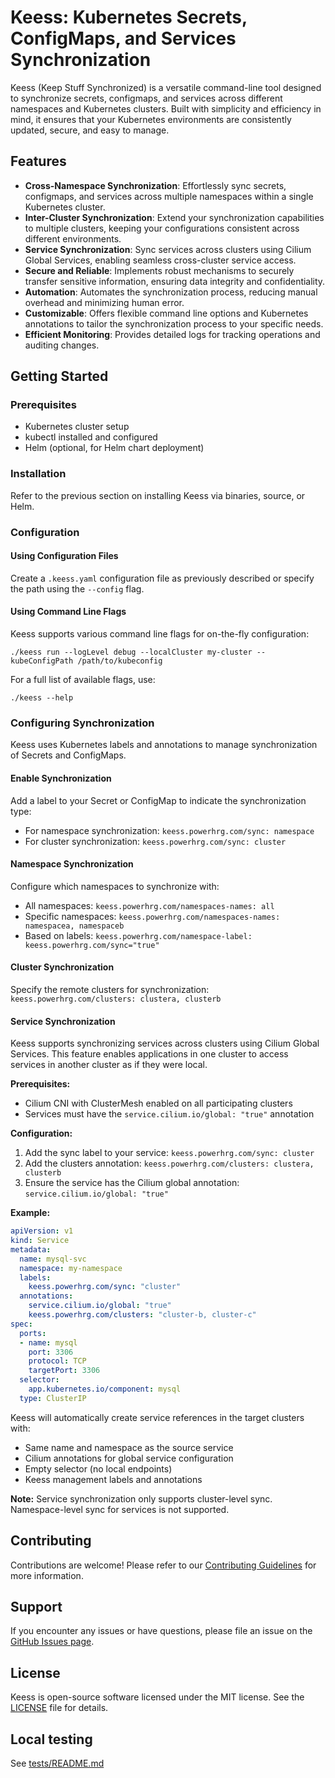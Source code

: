 
# Keess: Kubernetes Secrets, ConfigMaps, and Services Synchronization

Keess (Keep Stuff Synchronized) is a versatile command-line tool designed to synchronize secrets, configmaps, and services across different namespaces and Kubernetes clusters. Built with simplicity and efficiency in mind, it ensures that your Kubernetes environments are consistently updated, secure, and easy to manage.

## Features

- **Cross-Namespace Synchronization**: Effortlessly sync secrets, configmaps, and services across multiple namespaces within a single Kubernetes cluster.
- **Inter-Cluster Synchronization**: Extend your synchronization capabilities to multiple clusters, keeping your configurations consistent across different environments.
- **Service Synchronization**: Sync services across clusters using Cilium Global Services, enabling seamless cross-cluster service access.
- **Secure and Reliable**: Implements robust mechanisms to securely transfer sensitive information, ensuring data integrity and confidentiality.
- **Automation**: Automates the synchronization process, reducing manual overhead and minimizing human error.
- **Customizable**: Offers flexible command line options and Kubernetes annotations to tailor the synchronization process to your specific needs.
- **Efficient Monitoring**: Provides detailed logs for tracking operations and auditing changes.

## Getting Started

### Prerequisites

- Kubernetes cluster setup
- kubectl installed and configured
- Helm (optional, for Helm chart deployment)

### Installation

Refer to the previous section on installing Keess via binaries, source, or Helm.

### Configuration

#### Using Configuration Files

Create a `.keess.yaml` configuration file as previously described or specify the path using the `--config` flag.

#### Using Command Line Flags

Keess supports various command line flags for on-the-fly configuration:

```shell
./keess run --logLevel debug --localCluster my-cluster --kubeConfigPath /path/to/kubeconfig
```

For a full list of available flags, use:

```shell
./keess --help
```

### Configuring Synchronization

Keess uses Kubernetes labels and annotations to manage synchronization of Secrets and ConfigMaps.

#### Enable Synchronization

Add a label to your Secret or ConfigMap to indicate the synchronization type:

- For namespace synchronization: `keess.powerhrg.com/sync: namespace`
- For cluster synchronization: `keess.powerhrg.com/sync: cluster`

#### Namespace Synchronization

Configure which namespaces to synchronize with:

- All namespaces: `keess.powerhrg.com/namespaces-names: all`
- Specific namespaces: `keess.powerhrg.com/namespaces-names: namespacea, namespaceb`
- Based on labels: `keess.powerhrg.com/namespace-label: keess.powerhrg.com/sync="true"`

#### Cluster Synchronization

Specify the remote clusters for synchronization: `keess.powerhrg.com/clusters: clustera, clusterb`

#### Service Synchronization

Keess supports synchronizing services across clusters using Cilium Global Services. This feature enables applications in one cluster to access services in another cluster as if they were local.

**Prerequisites:**
- Cilium CNI with ClusterMesh enabled on all participating clusters
- Services must have the `service.cilium.io/global: "true"` annotation

**Configuration:**
1. Add the sync label to your service: `keess.powerhrg.com/sync: cluster`
2. Add the clusters annotation: `keess.powerhrg.com/clusters: clustera, clusterb`
3. Ensure the service has the Cilium global annotation: `service.cilium.io/global: "true"`

**Example:**
```yaml
apiVersion: v1
kind: Service
metadata:
  name: mysql-svc
  namespace: my-namespace
  labels:
    keess.powerhrg.com/sync: "cluster"
  annotations:
    service.cilium.io/global: "true"
    keess.powerhrg.com/clusters: "cluster-b, cluster-c"
spec:
  ports:
  - name: mysql
    port: 3306
    protocol: TCP
    targetPort: 3306
  selector:
    app.kubernetes.io/component: mysql
  type: ClusterIP
```

Keess will automatically create service references in the target clusters with:
- Same name and namespace as the source service
- Cilium annotations for global service configuration
- Empty selector (no local endpoints)
- Keess management labels and annotations

**Note:** Service synchronization only supports cluster-level sync. Namespace-level sync for services is not supported.

## Contributing

Contributions are welcome! Please refer to our [Contributing Guidelines](CONTRIBUTING.md) for more information.

## Support

If you encounter any issues or have questions, please file an issue on the [GitHub Issues page](https://github.com/your-repo/keess/issues).

## License

Keess is open-source software licensed under the MIT license. See the [LICENSE](LICENSE) file for details.

## Local testing

See [tests/README.md](tests/README.md)
